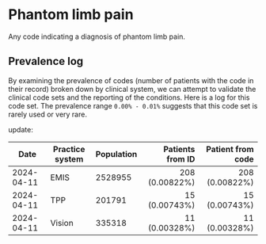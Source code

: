 # Phantom limb pain

Any code indicating a diagnosis of phantom limb pain.

## Prevalence log

By examining the prevalence of codes (number of patients with the code in their record) broken down by clinical system, we can attempt to validate the clinical code sets and the reporting of the conditions. Here is a log for this code set. The prevalence range `0.00% - 0.01%` suggests that this code set is rarely used or very rare.

update:

| Date       | Practice system | Population | Patients from ID | Patient from code |
| ---------- | --------------- | ---------- | ---------------: | ----------------: |
| 2024-04-11 | EMIS | 2528955 | 208 (0.00822%) | 208 (0.00822%) | 
| 2024-04-11 | TPP | 201791 | 15 (0.00743%) | 15 (0.00743%) | 
| 2024-04-11 | Vision | 335318 | 11 (0.00328%) | 11 (0.00328%) | 